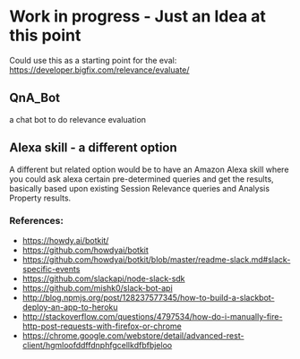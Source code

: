 # Work in progress - Just an Idea at this point

Could use this as a starting point for the eval: https://developer.bigfix.com/relevance/evaluate/

## QnA_Bot
a chat bot to do relevance evaluation

## Alexa skill - a different option

A different but related option would be to have an Amazon Alexa skill where you could ask alexa certain pre-determined queries and get the results, basically based upon existing Session Relevance queries and Analysis Property results.

### References:
- https://howdy.ai/botkit/
- https://github.com/howdyai/botkit
- https://github.com/howdyai/botkit/blob/master/readme-slack.md#slack-specific-events
- https://github.com/slackapi/node-slack-sdk
- https://github.com/mishk0/slack-bot-api
- http://blog.npmjs.org/post/128237577345/how-to-build-a-slackbot-deploy-an-app-to-heroku
- http://stackoverflow.com/questions/4797534/how-do-i-manually-fire-http-post-requests-with-firefox-or-chrome
 - https://chrome.google.com/webstore/detail/advanced-rest-client/hgmloofddffdnphfgcellkdfbfbjeloo
